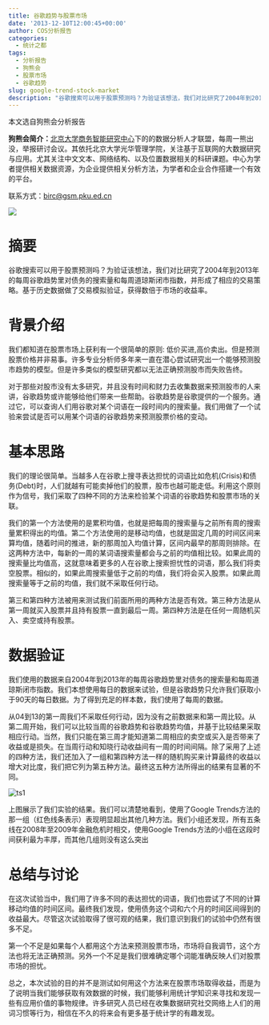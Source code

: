 ```yaml
---
title: 谷歌趋势与股票市场
date: '2013-12-10T12:00:45+00:00'
author: COS分析报告
categories:
  - 统计之都
tags:
  - 分析报告
  - 狗熊会
  - 股票市场
  - 谷歌趋势
slug: google-trend-stock-market
description: "谷歌搜索可以用于股票预测吗？为验证该想法，我们对比研究了2004年到2013年的每周谷歌趋势里对债务的搜索量和每周道琼斯闭市指数，并形成了相应的交易策略。基于历史数据做了交易模拟验证，获得数倍于市场的收益率。"
---
```


本文选自狗熊会分析报告

**狗熊会简介：**[北京大学商务智能研究中心](http://birc.gsm.pku.edu.cn/)下的的数据分析人才联盟，每周一熊出没，举报研讨会议。其依托北京大学光华管理学院，关注基于互联网的大数据研究与应用。尤其关注中文文本、网络结构、以及位置数据相关的科研课题。中心为学者提供相关数据资源，为企业提供相关分析方法，为学者和企业合作搭建一个有效的平台。

联系方式：[birc@gsm.pku.ed.cn](mailto:birc@gsm.pku.ed.cn)


  ![](http://mmbiz.qpic.cn/mmbiz/1y1ObuUF34wMhLw9CmoWSeTvXLQiby6tcv1D52XPtztSRePhvhVUWW8LmggmEzJ5pNvOI83hC7bBIr6uvu3gwYA/0)


# 摘要
    
谷歌搜索可以用于股票预测吗？为验证该想法，我们对比研究了2004年到2013年的每周谷歌趋势里对债务的搜索量和每周道琼斯闭市指数，并形成了相应的交易策略。基于历史数据做了交易模拟验证，获得数倍于市场的收益率。
  
# 背景介绍
 
我们都知道在股票市场上获利有一个很简单的原则: 低价买进,高价卖出。但是预测股票价格并非易事。许多专业分析师多年来一直在潜心尝试研究出一个能够预测股市趋势的模型。但是许多类似的模型研究都以无法正确预测股市而失败告终。
 
对于那些对股市没有太多研究，并且没有时间和财力去收集数据来预测股市的人来讲，谷歌趋势或许能够给他们带来一些帮助。谷歌趋势是谷歌提供的一个服务。通过它，可以查询人们用谷歌对某个词语在一段时间内的搜索量。我们用做了一个试验来尝试是否可以用某个词语的谷歌趋势来预测股票价格的变动。
 
# 基本思路
  
我们的理论很简单。当越多人在谷歌上搜寻表达担忧的词语比如危机(Crisis)和债务(Debt)时，人们就越有可能卖掉他们的股票，股市也越可能走低。利用这个原则作为信号，我们采取了四种不同的方法来检验某个词语的谷歌趋势和股票市场的关联。
  
我们的第一个方法使用的是累积均值，也就是把每周的搜索量与之前所有周的搜索量累积得出的均值。第二个方法使用的是移动均值，也就是固定几周的时间区间来算均值，随着时间的推进，新的那周加入均值计算，区间内最早的那周则排除。在这两种方法中，每新的一周的某词语搜索量都会与之前的均值相比较。如果此周的搜索量比均值高，这就意味着更多的人在谷歌上搜索担忧性的词语，那么我们将卖空股票。相似的，如果此周搜索量低于之前的均值，我们将会买入股票。如果此周搜索量等于之前的均值，我们就不采取任何行动。
  
第三和第四种方法被用来测试我们前面所用的两种方法是否有效。第三种方法是从第一周就买入股票并且持有股票一直到最后一周。第四种方法是在任何一周随机买入、卖空或持有股票。
  
# 数据验证
  
我们使用的数据来自2004年到2013年的每周谷歌趋势里对债务的搜索量和每周道琼斯闭市指数。我们本想使用每日的数据来试验，但是谷歌趋势只允许我们获取小于90天的每日数据。为了得到充足的样本数，我们使用了每周的数据。
  
从04到13的第一周我们不采取任何行动，因为没有之前数据来和第一周比较。从第二周开始，我们可以比较当周的谷歌趋势和谷歌趋势均值，并基于比较结果采取相应行动。当然，我们只能在第三周才能知道第二周相应的卖空或买入是否带来了收益或是损失。在当周行动和知晓行动收益间有一周的时间间隔。除了采用了上述的四种方法，我们还加入了一组和第四种方法一样的随机购买来计算最终的收益以增大对比度，我们把它列为第五种方法。最终这五种方法所得出的结果有显著的不同。
  
![ts1](https://cos.name/wp-content/uploads/2013/12/line2.jpg)
  
上图展示了我们实验的结果。我们可以清楚地看到，使用了Google Trends方法的那一组（红色线条表示）表现明显超出其他几种方法。我们小组还发现，所有五条线在2008年至2009年金融危机时相交，使用Google Trends方法的小组在这段时间获利最为丰厚，而其他几组则没有这么突出
  
# 总结与讨论
 
在这次试验当中，我们用了许多不同的表达担忧的词语，我们也尝试了不同的计算移动均值的时间区间。最终我们发现，使用债务这个词和六个月的时间区间得到的收益最大。尽管这次试验取得了很可观的结果，我们意识到我们的试验中仍然有很多不足。
  
第一个不足是如果每个人都用这个方法来预测股票市场，市场将自我调节，这个方法也将无法正确预测。另外一个不足是我们很难确定哪个词能准确反映人们对股票市场的担忧。
  
总之，本次试验的目的并不是测试如何用这个方法来在股票市场取得收益，而是为了说明当我们能够获取有效数据的时候，我们能够利用统计学知识来寻找和发现一些有应用价值的事物规律。许多研究人员已经在收集数据研究社交网络上人们的用词习惯等行为，相信在不久的将来会有更多基于统计学的有趣发现。
